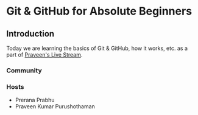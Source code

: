 # Git & GitHub for Absolute Beginners

## Introduction

Today we are learning the basics of Git & GitHub, how it works, etc. as a part of [Praveen's Live Stream](https://youtu.be/fXB2wkn3TlE).

### Community

### Hosts

* Prerana Prabhu
* Praveen Kumar Purushothaman
